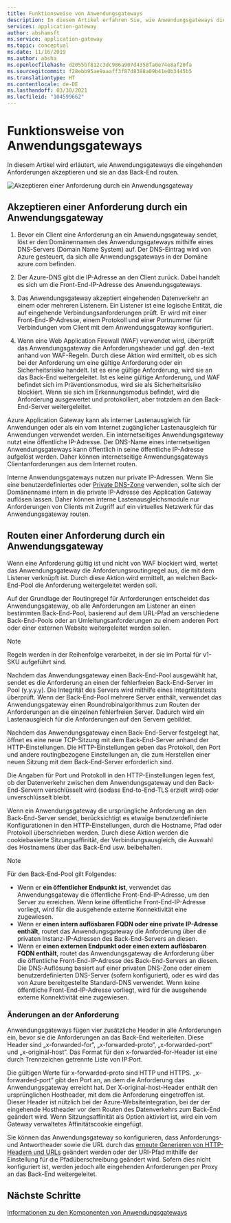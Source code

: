 ```yaml
---
title: Funktionsweise von Anwendungsgateways
description: In diesem Artikel erfahren Sie, wie Anwendungsgateways die eingehenden Anforderungen akzeptieren und sie an das Back-End routen.
services: application-gateway
author: abshamsft
ms.service: application-gateway
ms.topic: conceptual
ms.date: 11/16/2019
ms.author: absha
ms.openlocfilehash: d2055bf812c3dc986a907d4358fa0e74e8af20fa
ms.sourcegitcommit: f28ebb95ae9aaaff3f87d8388a09b41e0b3445b5
ms.translationtype: HT
ms.contentlocale: de-DE
ms.lasthandoff: 03/30/2021
ms.locfileid: "104599662"
---
```

# <a name="how-an-application-gateway-works"></a>Funktionsweise von Anwendungsgateways

In diesem Artikel wird erläutert, wie Anwendungsgateways die eingehenden Anforderungen akzeptieren und sie an das Back-End routen.

![Akzeptieren einer Anforderung durch ein Anwendungsgateway](./media/how-application-gateway-works/how-application-gateway-works.png)

## <a name="how-an-application-gateway-accepts-a-request"></a>Akzeptieren einer Anforderung durch ein Anwendungsgateway

1. Bevor ein Client eine Anforderung an ein Anwendungsgateway sendet, löst er den Domänennamen des Anwendungsgateways mithilfe eines DNS-Servers (Domain Name System) auf. Der DNS-Eintrag wird von Azure gesteuert, da sich alle Anwendungsgateways in der Domäne azure.com befinden.

2. Der Azure-DNS gibt die IP-Adresse an den Client zurück. Dabei handelt es sich um die Front-End-IP-Adresse des Anwendungsgateways.

3. Das Anwendungsgateway akzeptiert eingehenden Datenverkehr an einem oder mehreren Listenern. Ein Listener ist eine logische Entität, die auf eingehende Verbindungsanforderungen prüft. Er wird mit einer Front-End-IP-Adresse, einem Protokoll und einer Portnummer für Verbindungen vom Client mit dem Anwendungsgateway konfiguriert.

4. Wenn eine Web Application Firewall (WAF) verwendet wird, überprüft das Anwendungsgateway die Anforderungsheader und ggf. den -text anhand von WAF-Regeln. Durch diese Aktion wird ermittelt, ob es sich bei der Anforderung um eine gültige Anforderung oder ein Sicherheitsrisiko handelt. Ist es eine gültige Anforderung, wird sie an das Back-End weitergeleitet. Ist es keine gültige Anforderung, und WAF befindet sich im Präventionsmodus, wird sie als Sicherheitsrisiko blockiert. Wenn sie sich im Erkennungsmodus befindet, wird die Anforderung ausgewertet und protokolliert, aber trotzdem an den Back-End-Server weitergeleitet.

Azure Application Gateway kann als interner Lastenausgleich für Anwendungen oder als ein vom Internet zugänglicher Lastenausgleich für Anwendungen verwendet werden. Ein internetseitiges Anwendungsgateway nutzt eine öffentliche IP-Adresse. Der DNS-Name eines internetseitigen Anwendungsgateways kann öffentlich in seine öffentliche IP-Adresse aufgelöst werden. Daher können internetseitige Anwendungsgateways Clientanforderungen aus dem Internet routen.

Interne Anwendungsgateways nutzen nur private IP-Adressen. Wenn Sie eine benutzerdefiniertes oder [Private DNS-Zone](../dns/private-dns-overview.md) verwenden, sollte sich der Domänenname intern in die private IP-Adresse des Application Gateway auflösen lassen. Daher können interne Lastenausgleichsmodule nur Anforderungen von Clients mit Zugriff auf ein virtuelles Netzwerk für das Anwendungsgateway routen.

## <a name="how-an-application-gateway-routes-a-request"></a>Routen einer Anforderung durch ein Anwendungsgateway

Wenn eine Anforderung gültig ist und nicht von WAF blockiert wird, wertet das Anwendungsgateway die Anforderungsroutingregel aus, die mit dem Listener verknüpft ist. Durch diese Aktion wird ermittelt, an welchen Back-End-Pool die Anforderung weitergeleitet werden soll.

Auf der Grundlage der Routingregel für Anforderungen entscheidet das Anwendungsgateway, ob alle Anforderungen am Listener an einen bestimmten Back-End-Pool, basierend auf dem URL-Pfad an verschiedene Back-End-Pools oder an Umleitungsanforderungen zu einem anderen Port oder einer externen Website weitergeleitet werden sollen.
>[!NOTE]
>Regeln werden in der Reihenfolge verarbeitet, in der sie im Portal für v1-SKU aufgeführt sind. 

Nachdem das Anwendungsgateway einen Back-End-Pool ausgewählt hat, sendet es die Anforderung an einen der fehlerfreien Back-End-Server im Pool (y.y.y.y). Die Integrität des Servers wird mithilfe eines Integritätstests überprüft. Wenn der Back-End-Pool mehrere Server enthält, verwendet das Anwendungsgateway einen Roundrobinalgorithmus zum Routen der Anforderungen an die einzelnen fehlerfreien Server. Dadurch wird ein Lastenausgleich für die Anforderungen auf den Servern gebildet.

Nachdem das Anwendungsgateway einen Back-End-Server festgelegt hat, öffnet es eine neue TCP-Sitzung mit dem Back-End-Server anhand der HTTP-Einstellungen. Die HTTP-Einstellungen geben das Protokoll, den Port und andere routingbezogene Einstellungen an, die zum Herstellen einer neuen Sitzung mit dem Back-End-Server erforderlich sind.

Die Angaben für Port und Protokoll in den HTTP-Einstellungen legen fest, ob der Datenverkehr zwischen dem Anwendungsgateway und den Back-End-Servern verschlüsselt wird (sodass End-to-End-TLS erzielt wird) oder unverschlüsselt bleibt.

Wenn ein Anwendungsgateway die ursprüngliche Anforderung an den Back-End-Server sendet, berücksichtigt es etwaige benutzerdefinierte Konfigurationen in den HTTP-Einstellungen, durch die Hostname, Pfad oder Protokoll überschrieben werden. Durch diese Aktion werden die cookiebasierte Sitzungsaffinität, der Verbindungsausgleich, die Auswahl des Hostnamens über das Back-End usw. beibehalten.

 >[!NOTE]
>Für den Back-End-Pool gilt Folgendes:
> - Wenn er **ein öffentlicher Endpunkt ist**, verwendet das Anwendungsgateway die öffentliche Front-End-IP-Adresse, um den Server zu erreichen. Wenn keine öffentliche Front-End-IP-Adresse vorliegt, wird für die ausgehende externe Konnektivität eine zugewiesen.
> - Wenn er **einen intern auflösbaren FQDN oder eine private IP-Adresse enthält**, routet das Anwendungsgateway die Anforderung über die privaten Instanz-IP-Adressen des Back-End-Servers an diesen.
> - Wenn er **einen externen Endpunkt oder einen extern auflösbaren FQDN enthält**, routet das Anwendungsgateway die Anforderung über die öffentliche Front-End-IP-Adresse des Back-End-Servers an diesen. Die DNS-Auflösung basiert auf einer privaten DNS-Zone oder einem benutzerdefinierten DNS-Server (sofern konfiguriert), oder es wird das von Azure bereitgestellte Standard-DNS verwendet. Wenn keine öffentliche Front-End-IP-Adresse vorliegt, wird für die ausgehende externe Konnektivität eine zugewiesen.

### <a name="modifications-to-the-request"></a>Änderungen an der Anforderung

Anwendungsgateways fügen vier zusätzliche Header in alle Anforderungen ein, bevor sie die Anforderungen an das Back-End weiterleiten. Diese Header sind „x-forwarded-for“, „x-forwarded-proto“, „x-forwarded-port“ und „x-original-host“. Das Format für den x-forwarded-for-Header ist eine durch Trennzeichen getrennte Liste von IP:Port.

Die gültigen Werte für x-forwarded-proto sind HTTP und HTTPS. „x-forwarded-port“ gibt den Port an, an dem die Anforderung das Anwendungsgateway erreicht hat. Der X-original-host-Header enthält den ursprünglichen Hostheader, mit dem die Anforderung eingetroffen ist. Dieser Header ist nützlich bei der Azure-Websiteintegration, bei der der eingehende Hostheader vor dem Routen des Datenverkehrs zum Back-End geändert wird. Wenn Sitzungsaffinität als Option aktiviert ist, wird ein vom Gateway verwaltetes Affinitätscookie eingefügt.

Sie können das Anwendungsgateway so konfigurieren, dass Anforderungs- und Antwortheader sowie die URL durch das [erneute Generieren von HTTP-Headern und URLs](rewrite-http-headers-url.md) geändert werden oder der URI-Pfad mithilfe der Einstellung für die Pfadüberschreibung geändert wird. Sofern dies nicht konfiguriert ist, werden jedoch alle eingehenden Anforderungen per Proxy an das Back-End weitergeleitet.

## <a name="next-steps"></a>Nächste Schritte

[Informationen zu den Komponenten von Anwendungsgateways](application-gateway-components.md)
